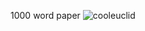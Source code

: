 1000 word paper
![cooleuclid](https://github.com/estherkassel/estherkassel.github.io/assets/146032024/bc83dc72-09af-4b6b-b6ec-da26b87311d9)
